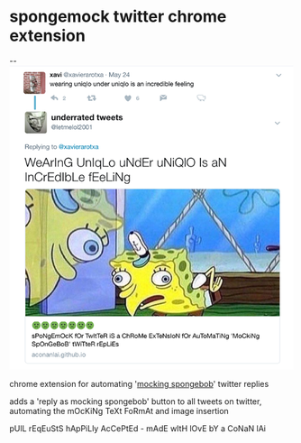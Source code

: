 # spongemock twitter chrome extension

--
![spongemock screenshot](https://raw.githubusercontent.com/aconanlai/spongemock-twitter/master/spongescreenshot.png)

chrome extension for automating '[mocking spongebob](http://knowyourmeme.com/memes/mocking-spongebob)' twitter replies

adds a 'reply as mocking spongebob' button to all tweets on twitter, automating the mOcKiNg TeXt FoRmAt and image insertion

pUlL rEqEuStS hApPiLly AcCePtEd - mAdE wItH lOvE bY a CoNaN lAi